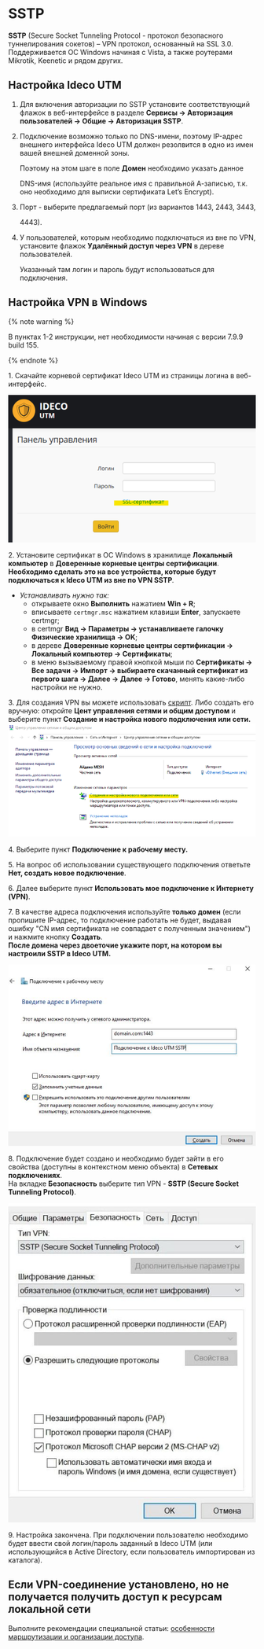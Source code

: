 # SSTP

**SSTP** (Secure Socket Tunneling Protocol - протокол безопасного туннелирования сокетов) – VPN протокол, основанный на SSL 3.0. Поддерживается ОС Windows начиная с Vista, а также роутерами Mikrotik, Keenetic и рядом других.

## Настройка Ideco UTM

1. Для включения авторизации по SSTP установите соответствующий флажок в веб-интерфейсе в разделе **Сервисы -> Авторизация пользователей -> Общие -> Авторизация SSTP**.
2.  Подключение возможно только по DNS-имени, поэтому IP-адрес внешнего интерфейса Ideco UTM должен резолвится в одно из имен вашей внешней доменной зоны. &#x20;

    Поэтому на этом шаге в поле **Домен** необходимо указать данное

    DNS-имя (используйте реальное имя с правильной А-записью, т.к. оно необходимо для выписки сертификата Let’s Encrypt).
3.  Порт - выберите предлагаемый порт (из вариантов 1443, 2443, 3443,

    4443\).
4.  У пользователей, которым необходимо подключаться из вне по VPN, установите флажок **Удалённый доступ через VPN** в дереве пользователей. &#x20;

    Указанный там логин и пароль будут использоваться для подключения.

## Настройка VPN в Windows

{% note warning %}

В пунктах 1-2 инструкции, нет необходимости начиная с версии 7.9.9 build 155.

{% endnote %}

1\. Скачайте корневой сертификат Ideco UTM из страницы логина в веб-интерфейс.

![](../../../../attachments/11239484/11239500.png)

2\. Установите сертификат в ОС Windows в хранилище **Локальный компьютер** в **Доверенные корневые центры сертификации**.\
**Необходимо сделать это на все устройства, которые будут подключаться к Ideco UTM из вне по VPN SSTP**_._

* _Устанавливать нужно так:_ &#x20;
  * открываете окно **Выполнить** нажатием **Win + R**; &#x20;
  * вписываете `certmgr.msc` нажатием клавиши **Enter**, запускаете certmgr; &#x20;
  * в certmgr **Вид -> Параметры -> устанавливаете галочку Физические хранилища -> OK**; &#x20;
  * в дереве **Доверенные корневые центры сертификации -> Локальный компьютер -> Сертификаты**; &#x20;
  * в меню вызываемому правой кнопкой мыши по **Сертификаты -> Все задачи -> Импорт -> выбираете скачанный сертификат из первого шага -> Далее -> Далее -> Готово**, менять какие-либо настройки не нужно. &#x20;

3\. Для создания VPN вы можете использовать [скрипт](skript_avtomaticheskogo_sozdaniya_polzovatelskikh_podklyuchenii_po_sstp.md). Либо создать его вручную: откройте **Цент управления сетями и общим доступом** и выберите пункт **Создание и настройка нового подключения или сети.**\
![](../../../../attachments/11239484/11239499.png)

4\. Выберите пункт **Подключение к рабочему месту.**

5\. На вопрос об использовании существующего подключения ответьте **Нет, создать новое подключение**.

6\. Далее выберите пункт **Использовать мое подключение к Интернету (VPN)**.

7\. В качестве адреса подключения используйте **только** **домен** (если пропишите IP-адрес, то подключение работать не будет, выдавая ошибку "CN имя сертификата не совпадает с полученным значением") и нажмите кнопку **Создать**.\
**После домена через двоеточие укажите порт, на котором вы настроили SSTP в Ideco UTM.**

![](../../../../attachments/11239484/16842763.jpg)

8\. Подключение будет создано и необходимо будет зайти в его свойства (доступны в контекстном меню объекта) в **Сетевых подключениях**.\
На вкладке **Безопасность** выберите тип VPN - **SSTP (Secure Socket Tunneling Protocol)**.

![](../../../../attachments/11239484/24936449.jpg)

9\. Настройка закончена. При подключении пользователю необходимо будет ввести свой логин/пароль заданный в Ideco UTM (или использующийся в Active Directory, если пользователь импортирован из каталога).

## Если VPN-соединение установлено, но не получается получить доступ к ресурсам локальной сети

Выполните рекомендации специальной статьи: [особенности маршрутизации и организации доступа](../features.md).
